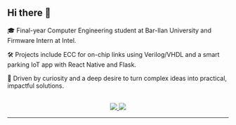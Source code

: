 ## Hi there 👋

🎓 Final-year Computer Engineering student at Bar-Ilan University and Firmware Intern at Intel.

🛠️ Projects include ECC for on-chip links using Verilog/VHDL and a smart parking IoT app with React Native and Flask.

🚀 Driven by curiosity and a deep desire to turn complex ideas into practical, impactful solutions.


<br>

<div align="center">
  <a href="mailto:omri.triki@gmail.com">
    <img src="https://img.shields.io/badge/Gmail-333333?style=for-the-badge&logo=gmail&logoColor=red" />
  </a>
  <a href="https://www.linkedin.com/in/omri-triki/" target="_blank">
    <img src="https://img.shields.io/badge/LinkedIn-0077B5?style=for-the-badge&logo=linkedin&logoColor=white" />
  </a>
</div>

<hr>

